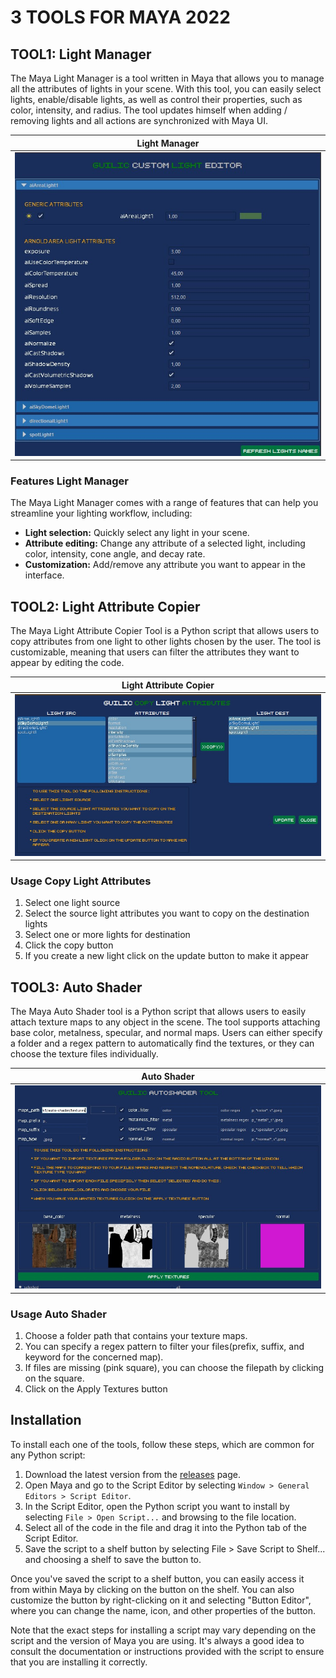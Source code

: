 # 3 TOOLS FOR MAYA 2022
## TOOL1: Light Manager

The Maya Light Manager is a tool written in Maya that allows you to manage all the attributes of lights in your scene. With this tool, you can easily select lights, enable/disable lights, as well as control their properties, such as color, intensity, and radius.
The tool updates himself when adding / removing lights and all actions are synchronized with Maya UI.

Light Manager        |  
:-------------------------:   |
![](./screenshots/tool1.jpg) |

### Features Light Manager

The Maya Light Manager comes with a range of features that can help you streamline your lighting workflow, including:

- **Light selection:** Quickly select any light in your scene.
- **Attribute editing:** Change any attribute of a selected light, including color, intensity, cone angle, and decay rate.
- **Customization:** Add/remove any attribute you want to appear in the interface.

## TOOL2: Light Attribute Copier

The Maya Light Attribute Copier Tool is a Python script that allows users to copy attributes from one light to other lights chosen by the user. The tool is customizable, meaning that users can filter the attributes they want to appear by editing the code.

Light Attribute Copier       |  
:-------------------------:   |
![](./screenshots/tool2.jpg) |

### Usage Copy Light Attributes
<ol>
  <li>Select one light source</li>
  <li>Select the source light attributes you want to copy on the destination lights</li>
  <li>Select one or more lights for destination</li>
  <li>Click the copy button</li>
  <li>If you create a new light click on the update button to make it appear</li>
</ol>

## TOOL3: Auto Shader

The Maya Auto Shader tool is a Python script that allows users to easily attach texture maps to any object in the scene. The tool supports attaching base color, metalness, specular, and normal maps. Users can either specify a folder and a regex pattern to automatically find the textures, or they can choose the texture files individually.

Auto Shader      |  
:-------------------------:   |
![](./screenshots/tool3.jpg) |

### Usage Auto Shader
<ol>
  <li>Choose a folder path that contains your texture maps.</li>
  <li>You can specify a regex pattern to filter your files(prefix, suffix, and keyword for the concerned map).</li>
  <li>If files are missing (pink square), you can choose the filepath by clicking on the square.</li>
  <li>Click on the Apply Textures button</li>
</ol>

## Installation

To install each one of the tools, follow these steps, which are common for any Python script:

1. Download the latest version from the [releases](https://github.com/yourusername/maya-light-manager/releases) page.
2. Open Maya and go to the Script Editor by selecting `Window > General Editors > Script Editor`.
3. In the Script Editor, open the Python script you want to install by selecting `File > Open Script...` and browsing to the file location.
4. Select all of the code in the file and drag it into the Python tab of the Script Editor.
5. Save the script to a shelf button by selecting File > Save Script to Shelf... and choosing a shelf to save the button to.

Once you've saved the script to a shelf button, you can easily access it from within Maya by clicking on the button on the shelf. You can also customize the button by right-clicking on it and selecting "Button Editor", where you can change the name, icon, and other properties of the button.

Note that the exact steps for installing a script may vary depending on the script and the version of Maya you are using. It's always a good idea to consult the documentation or instructions provided with the script to ensure that you are installing it correctly.
